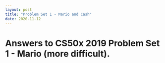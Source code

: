 ```yaml
---
layout: post
title: "Problem Set 1 - Mario and Cash"
date: 2020-11-12
---
```


<h1>Answers to CS50x 2019 Problem Set 1 - Mario (more difficult).
</h1>


